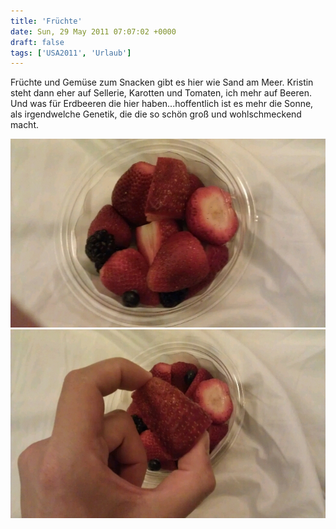 ```yaml
---
title: 'Früchte'
date: Sun, 29 May 2011 07:07:02 +0000
draft: false
tags: ['USA2011', 'Urlaub']
---
```


Früchte und Gemüse zum Snacken gibt es hier wie Sand am Meer. Kristin steht dann eher auf Sellerie, Karotten und Tomaten, ich mehr auf Beeren. Und was für Erdbeeren die hier haben...hoffentlich ist es mehr die Sonne, als irgendwelche Genetik, die die so schön groß und wohlschmeckend macht.

![342145504](/urlaub2011-images/342145504-scaled1000.jpg?w=300)
![343992546](/urlaub2011-images/343992546-scaled1000.jpg?w=300)